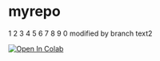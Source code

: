 # myrepo

1
2
3
4
5
6
7
8
9
0
modified by branch text2

[![Open In Colab](https://colab.research.google.com/assets/colab-badge.svg)](https://colab.research.google.com/github/chiungjuyang/myrepo/blob/main/Ch08_%E5%AE%B9%E5%99%A8%E5%9E%8B%E6%85%8B_1.ipynb)
